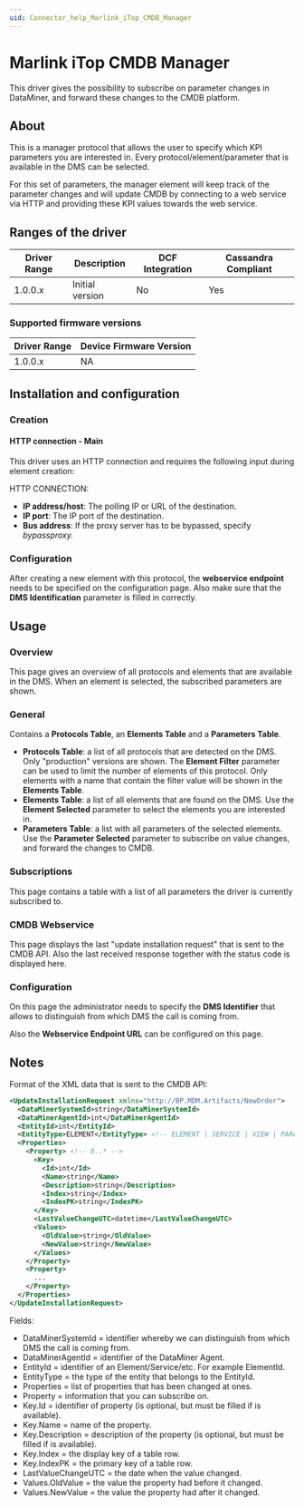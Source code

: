 ```yaml
---
uid: Connector_help_Marlink_iTop_CMDB_Manager
---
```


# Marlink iTop CMDB Manager

This driver gives the possibility to subscribe on parameter changes in DataMiner, and forward these changes to the CMDB platform.

## About

This is a manager protocol that allows the user to specify which KPI parameters you are interested in. Every protocol/element/parameter that is available in the DMS can be selected.

For this set of parameters, the manager element will keep track of the parameter changes and will update CMDB by connecting to a web service via HTTP and providing these KPI values towards the web service.

## Ranges of the driver

| **Driver Range** | **Description** | **DCF Integration** | **Cassandra Compliant** |
|------------------|-----------------|---------------------|-------------------------|
| 1.0.0.x          | Initial version | No                  | Yes                     |

### Supported firmware versions

| **Driver Range** | **Device Firmware Version** |
|------------------|-----------------------------|
| 1.0.0.x          | NA                          |

## Installation and configuration

### Creation

#### HTTP connection - Main

This driver uses an HTTP connection and requires the following input during element creation:

HTTP CONNECTION:

- **IP address/host**: The polling IP or URL of the destination.
- **IP port**: The IP port of the destination.
- **Bus address**: If the proxy server has to be bypassed, specify *bypassproxy.*

### Configuration

After creating a new element with this protocol, the **webservice endpoint** needs to be specified on the configuration page. Also make sure that the **DMS Identification** parameter is filled in correctly.

## Usage

### Overview

This page gives an overview of all protocols and elements that are available in the DMS. When an element is selected, the subscribed parameters are shown.

### General

Contains a **Protocols Table**, an **Elements Table** and a **Parameters Table**.

- **Protocols Table**: a list of all protocols that are detected on the DMS. Only "production" versions are shown. The **Element Filter** parameter can be used to limit the number of elements of this protocol. Only elements with a name that contain the filter value will be shown in the **Elements Table**.
- **Elements Table**: a list of all elements that are found on the DMS. Use the **Element Selected** parameter to select the elements you are interested in.
- **Parameters Table**: a list with all parameters of the selected elements. Use the **Parameter Selected** parameter to subscribe on value changes, and forward the changes to CMDB.

### Subscriptions

This page contains a table with a list of all parameters the driver is currently subscribed to.

### CMDB Webservice

This page displays the last "update installation request" that is sent to the CMDB API. Also the last received response together with the status code is displayed here.

### Configuration

On this page the administrator needs to specify the **DMS Identifier** that allows to distinguish from which DMS the call is coming from.

Also the **Webservice Endpoint URL** can be configured on this page.

## Notes

Format of the XML data that is sent to the CMDB API:

```xml
<UpdateInstallationRequest xmlns="http://BP.MDM.Artifacts/NewOrder">
  <DataMinerSystemId>string</DataMinerSystemId>
  <DataMinerAgentId>int</DataMinerAgentId>
  <EntityId>int</EntityId>
  <EntityType>ELEMENT</EntityType> <!-- ELEMENT | SERVICE | VIEW | PARAMETER | REDUNDANCYGROUP -->
  <Properties>
    <Property> <!-- 0..* -->
      <Key>
        <Id>int</Id>
        <Name>string</Name>
        <Description>string</Description>
        <Index>string</Index>
        <IndexPK>string</IndexPK>
      </Key>
      <LastValueChangeUTC>datetime</LastValueChangeUTC>
      <Values>
        <OldValue>string</OldValue>
        <NewValue>string</NewValue>
      </Values>
    </Property>
    <Property>
      ...
    </Property>
  </Properties>
</UpdateInstallationRequest>
```

Fields:

- DataMinerSystemId = identifier whereby we can distinguish from which DMS the call is coming from.
- DataMinerAgentId = identifier of the DataMiner Agent.
- EntityId = identifier of an Element/Service/etc. For example ElementId.
- EntityType = the type of the entity that belongs to the EntityId.
- Properties = list of properties that has been changed at ones.
- Property = information that you can subscribe on.
- Key.Id = identifier of property (is optional, but must be filled if is available).
- Key.Name = name of the property.
- Key.Description = description of the property (is optional, but must be filled if is available).
- Key.Index = the display key of a table row.
- Key.IndexPK = the primary key of a table row.
- LastValueChangeUTC = the date when the value changed.
- Values.OldValue = the value the property had before it changed.
- Values.NewValue = the value the property had after it changed.
